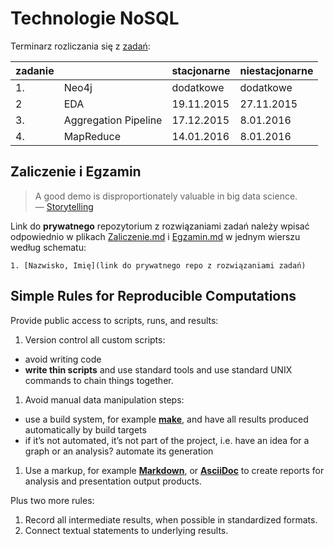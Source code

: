 # Technologie NoSQL

Terminarz rozliczania się z [zadań](http://wbzyl.inf.ug.edu.pl/nosql/zadania):

| zadanie |                      | stacjonarne | niestacjonarne |
|---------|--------------------- |-------------|----------------|
| 1.      | Neo4j                | dodatkowe   | dodatkowe      |
| 2       | EDA                  | 19.11.2015  | 27.11.2015     |
| 3.      | Aggregation Pipeline | 17.12.2015  |  8.01.2016     |
| 4.      | MapReduce            | 14.01.2016  |  8.01.2016     |


## Zaliczenie i Egzamin

> A good demo is disproportionately valuable in big data science.<br>
> — [Storytelling](http://en.wikipedia.org/wiki/Storytelling)

Link do **prywatnego** repozytorium z rozwiązaniami zadań należy wpisać odpowiednio
w plikach [Zaliczenie.md](Zaliczenie.md) i [Egzamin.md](Egzamin.md)
w jednym wierszu według schematu:

    1. [Nazwisko, Imię](link do prywatnego repo z rozwiązaniami zadań)


## Simple Rules for Reproducible Computations

Provide public access to scripts, runs, and results:

1. Version control all custom scripts:
  - avoid writing code
  - **write thin scripts** and use standard tools and use standard UNIX
    commands to chain things together.
1. Avoid manual data manipulation steps:
  - use a build system, for example [**make**](http://bost.ocks.org/mike/make/),
    and have all results produced automatically by build targets
  - if it’s not automated, it’s not part of the project,
    i.e. have an idea for a graph or an analysis?
    automate its generation
1. Use a markup, for example
   [**Markdown**](http://daringfireball.net/projects/markdown/syntax), or
   [**AsciiDoc**](http://asciidoctor.org)
   to create reports for analysis and presentation output products.

Plus two more rules:

1. Record all intermediate results, when possible in standardized formats.
1. Connect textual statements to underlying results.
